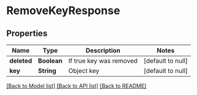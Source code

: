 # RemoveKeyResponse
## Properties

| Name | Type | Description | Notes |
|------------ | ------------- | ------------- | -------------|
| **deleted** | **Boolean** | If true key was removed | [default to null] |
| **key** | **String** | Object key | [default to null] |

[[Back to Model list]](../README.md#documentation-for-models) [[Back to API list]](../README.md#documentation-for-api-endpoints) [[Back to README]](../README.md)

